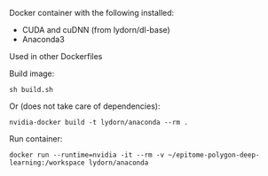 Docker container with the following installed:
- CUDA and cuDNN (from lydorn/dl-base)
- Anaconda3

Used in other Dockerfiles

Build image:
```
sh build.sh
```

Or (does not take care of dependencies):
```
nvidia-docker build -t lydorn/anaconda --rm .
```

Run container:
```
docker run --runtime=nvidia -it --rm -v ~/epitome-polygon-deep-learning:/workspace lydorn/anaconda
```